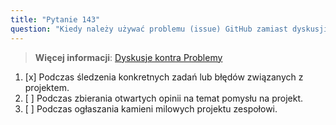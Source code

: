 ```yaml
---
title: "Pytanie 143"
question: "Kiedy należy używać problemu (issue) GitHub zamiast dyskusji?"
---
```


> **Więcej informacji**: [Dyskusje kontra Problemy](https://docs.github.com/en/discussions/collaborating-with-your-community-using-discussions/about-discussions#discussions-and-issues)
1. [x] Podczas śledzenia konkretnych zadań lub błędów związanych z projektem.
1. [ ] Podczas zbierania otwartych opinii na temat pomysłu na projekt.
1. [ ] Podczas ogłaszania kamieni milowych projektu zespołowi.
